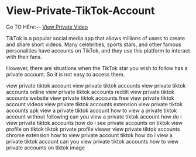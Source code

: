 # View-Private-TikTok-Account
Go TO HEre:-- [View Private Video](https://tiktoklooker.pages.dev/)

TikTok is a popular social media app that allows millions of users to create and share short videos. Many celebrities, sports stars, and other famous personalities have accounts on TikTok, and they use this platform to interact with their fans.

However, there are situations when the TikTok star you wish to follow has a private account. So it is not easy to access them.

view private tiktok account view private tiktok accounts view private tiktok accounts online view private tiktok accounts reddit view private tiktok accounts website view private tiktok accounts free view private tiktok account videos view private tiktok accounts extension view private tiktok accounts apk view a private tiktok account how to view a private tiktok account without following can you view a private tiktok account how do i view private tiktok accounts how do i see private accounts on tiktok view profile on tiktok tiktok private profile viewer view private tiktok accounts chrome extension how to view private account tiktok how do i view a private tiktok account can you view private tiktok accounts how to view private accounts on tiktok image

